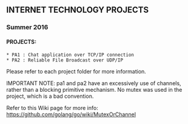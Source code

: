 ## INTERNET TECHNOLOGY PROJECTS ##
### Summer 2016 ###

#### PROJECTS:
    * PA1 : Chat application over TCP/IP connection
    * PA2 : Reliable File Broadcast over UDP/IP

Please refer to each project folder for more information.

IMPORTANT NOTE: pa1 and pa2 have an excessively use of channels, rather
than a blocking primitive mechanism. No mutex was used in the project,
which is a bad convention.

Refer to this Wiki page for more info: https://github.com/golang/go/wiki/MutexOrChannel
